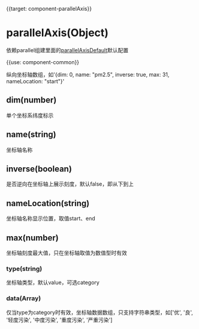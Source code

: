 
{{target: component-parallelAxis}}

# parallelAxis(Object)
依赖parallel组建里面的[parallelAxisDefault](~component(parallel).parallelAxisDefault)默认配置

{{use: component-common}}

纵向坐标轴数组，如'{dim: 0, name: "pm2.5", inverse: true, max: 31, nameLocation: "start"}'

## dim(number)

单个坐标系纬度标示

## name(string)

坐标轴名称

## inverse(boolean)

是否逆向在坐标轴上展示刻度，默认false，即从下到上

## nameLocation(string)

坐标轴名称显示位置，取值start、end

## max(number)

坐标轴刻度最大值，只在坐标轴取值为数值型时有效

### type(string)

坐标轴类型，默认value，可选category

### data(Array)

仅当type为category时有效，坐标轴数据数组，只支持字符串类型，如['优', '良', '轻度污染', '中度污染', '重度污染', '严重污染']